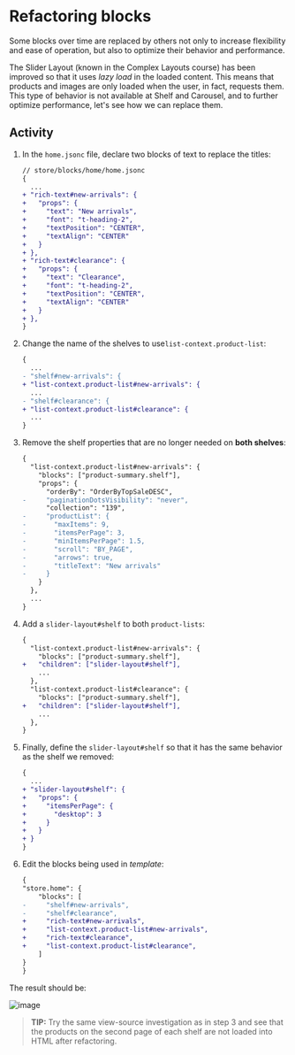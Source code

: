 # Refactoring blocks

Some blocks over time are replaced by others not only to increase flexibility and ease of operation, but also to optimize their behavior and performance.

The Slider Layout (known in the Complex Layouts course) has been improved so that it uses _lazy load_ in the loaded content. This means that products and images are only loaded when the user, in fact, requests them. This type of behavior is not available at Shelf and Carousel, and to further optimize performance, let's see how we can replace them.

## Activity

1. In the `home.jsonc` file, declare two blocks of text to replace the titles:


    ```diff
    // store/blocks/home/home.jsonc
    {
      ...
    + "rich-text#new-arrivals": {
    +   "props": {
    +     "text": "New arrivals",
    +     "font": "t-heading-2",
    +     "textPosition": "CENTER",
    +     "textAlign": "CENTER"
    +   }
    + },
    + "rich-text#clearance": {
    +   "props": {
    +     "text": "Clearance",
    +     "font": "t-heading-2",
    +     "textPosition": "CENTER",
    +     "textAlign": "CENTER"
    +   }
    + },
    }
    ```

2. Change the name of the shelves to use`list-context.product-list`:

   ```diff
   {
     ...
   - "shelf#new-arrivals": {
   + "list-context.product-list#new-arrivals": {
     ...
   - "shelf#clearance": {
   + "list-context.product-list#clearance": {
     ...
   }
   ```

3. Remove the shelf properties that are no longer needed on **both shelves**:

   ```diff
   {
     "list-context.product-list#new-arrivals": {
       "blocks": ["product-summary.shelf"],
       "props": {
         "orderBy": "OrderByTopSaleDESC",
   -     "paginationDotsVisibility": "never",
         "collection": "139",
   -     "productList": {
   -       "maxItems": 9,
   -       "itemsPerPage": 3,
   -       "minItemsPerPage": 1.5,
   -       "scroll": "BY_PAGE",
   -       "arrows": true,
   -       "titleText": "New arrivals"
   -     }
       }
     },
     ...
   }
   ```

4. Add a `slider-layout#shelf` to both `product-lists`:

   ```diff
   {
     "list-context.product-list#new-arrivals": {
       "blocks": ["product-summary.shelf"],
   +   "children": ["slider-layout#shelf"],
       ...
     },
     "list-context.product-list#clearance": {
       "blocks": ["product-summary.shelf"],
   +   "children": ["slider-layout#shelf"],
       ...
     },
   }
   ```

5. Finally, define the `slider-layout#shelf` so that it has the same behavior as the shelf we removed:

   ```diff
   {
     ...
   + "slider-layout#shelf": {
   +   "props": {
   +     "itemsPerPage": {
   +       "desktop": 3
   +     }
   +   }
   + }
   }
   ```

6. Edit the blocks being used in _template_:

   ```diff
   {
   "store.home": {
       "blocks": [
   -     "shelf#new-arrivals",
   -     "shelf#clearance",
   +     "rich-text#new-arrivals",
   +     "list-context.product-list#new-arrivals",
   +     "rich-text#clearance",
   +     "list-context.product-list#clearance",
       ]
   }
   }

   ```

The result should be:

![image](https://user-images.githubusercontent.com/18701182/93842015-c977e700-fc6b-11ea-8cf5-0678a5f890fa.png)

> **TIP:** Try the same view-source investigation as in step 3 and see that the products on the second page of each shelf are not loaded into HTML after refactoring.
